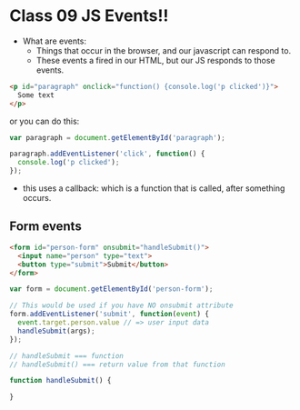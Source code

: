 # Class 09 JS Events!!

- What are events:
  - Things that occur in the browser, and our javascript can respond to.
  - These events a fired in our HTML, but our JS responds to those events.

```html
<p id="paragraph" onclick="function() {console.log('p clicked')}">
  Some text
</p>
```

or you can do this:

```js
var paragraph = document.getElementById('paragraph');

paragraph.addEventListener('click', function() {
  console.log('p clicked');
});

```
- this uses a callback: which is a function that is called, after something occurs.


## Form events

```html
<form id="person-form" onsubmit="handleSubmit()">
  <input name="person" type="text">
  <button type="submit">Submit</button>
</form>
```

```js
var form = document.getElementById('person-form');

// This would be used if you have NO onsubmit attribute
form.addEventListener('submit', function(event) {
  event.target.person.value // => user input data
  handleSubmit(args);
});

// handleSubmit === function
// handleSubmit() === return value from that function

function handleSubmit() {

}

```